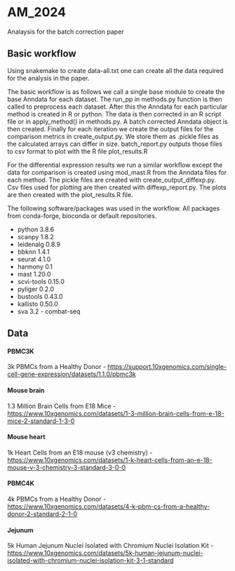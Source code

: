 # AM_2024
Analaysis for the batch correction paper

## Basic workflow

Using snakemake to create data-all.txt one can create all the data required for the analysis in the paper.

The basic workflow is as follows we call a single base module to create the base Anndata for each dataset. The run_pp in methods.py function is then called to preprocess each dataset. After this the Anndata for each particular method is created in R or python. The data is then corrected in an R script file or in apply_method() in methods.py. A batch corrected Anndata object is then created. Finally for each iteration we create the output files for the comparison metrics in create_output.py. We store them as .pickle files as the calculated arrays can differ in size. batch_report.py outputs those files to csv format to plot with the R file plot_results.R

For the differential expression results we run a similar workflow except the data for comparison is created using mod_mast.R from the Anndata files for each method. The pickle files are created with create_output_diffexp.py. Csv files used for plotting are then created with diffexp_report.py. The plots are then created with the plot_results.R file.

The following software/packages was used in the workflow. All packages from conda-forge, bioconda or default repositories.

* python 3.8.6
* scanpy 1.8.2
* leidenalg 0.8.9
* bbknn 1.4.1
* seurat 4.1.0
* harmony 0.1
* mast 1.20.0
* scvi-tools 0.15.0
* pyliger 0.2.0
* bustools 0.43.0
* kallisto 0.50.0
* sva 3.2 - combat-seq

## Data

#### PBMC3K

3k PBMCs from a Healthy Donor - https://support.10xgenomics.com/single-cell-gene-expression/datasets/1.1.0/pbmc3k

#### Mouse brain

1.3 Million Brain Cells from E18 Mice - https://www.10xgenomics.com/datasets/1-3-million-brain-cells-from-e-18-mice-2-standard-1-3-0

#### Mouse heart

1k Heart Cells from an E18 mouse (v3 chemistry) - https://www.10xgenomics.com/datasets/1-k-heart-cells-from-an-e-18-mouse-v-3-chemistry-3-standard-3-0-0

#### PBMC4K

 4k PBMCs from a Healthy Donor - https://www.10xgenomics.com/datasets/4-k-pbm-cs-from-a-healthy-donor-2-standard-2-1-0

#### Jejunum

5k Human Jejunum Nuclei Isolated with Chromium Nuclei Isolation Kit - https://www.10xgenomics.com/datasets/5k-human-jejunum-nuclei-isolated-with-chromium-nuclei-isolation-kit-3-1-standard

